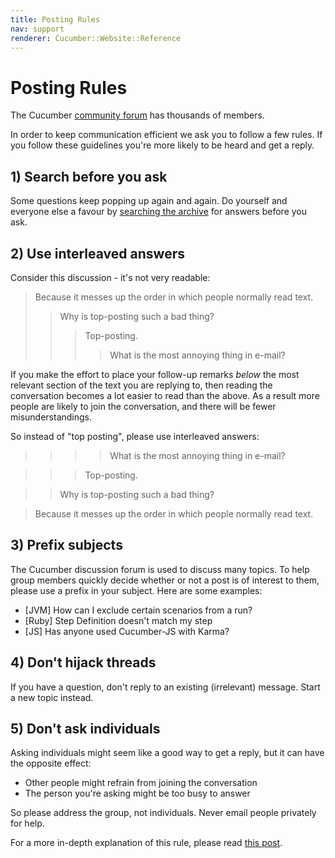 ```yaml
---
title: Posting Rules
nav: support
renderer: Cucumber::Website::Reference
---
```


# Posting Rules

The Cucumber [community forum](https://groups.google.com/group/cukes) has thousands of members.

In order to keep communication efficient we ask you to follow a few rules.
If you follow these guidelines you're more likely to be heard and get a reply.

## 1) Search before you ask

Some questions keep popping up again and again. Do yourself and everyone else a favour by
[searching the archive](https://groups.google.com/forum/#!forum/cukes) for answers before
you ask.

## 2) Use interleaved answers

Consider this discussion - it's not very readable:

> Because it messes up the order in which people normally read text.
>> Why is top-posting such a bad thing?
>>> Top-posting.
>>>> What is the most annoying thing in e-mail?

If you make the effort to place your follow-up remarks *below* the most relevant section of the text you are replying to,
then reading the conversation becomes a lot easier to read than the above. As a result more people are likely to join the conversation, and there will be fewer misunderstandings.

So instead of "top posting", please use interleaved answers:

>>>> What is the most annoying thing in e-mail?

>>> Top-posting.

>> Why is top-posting such a bad thing?

> Because it messes up the order in which people normally read text.

## 3) Prefix subjects

The Cucumber discussion forum is used to discuss many topics. To help group members quickly decide
whether or not a post is of interest to them, please use a prefix in your subject. Here are some
examples:

* \[JVM\] How can I exclude certain scenarios from a run?
* \[Ruby\] Step Definition doesn't match my step
* \[JS\] Has anyone used Cucumber-JS with Karma?

## 4) Don't hijack threads

If you have a question, don't reply to an existing (irrelevant) message. Start a new topic instead.

## 5) Don't ask individuals

Asking individuals might seem like a good way to get a reply, but it can have the opposite effect:

* Other people might refrain from joining the conversation
* The person you're asking might be too busy to answer

So please address the group, not individuals. Never email people privately for help.

For a more in-depth explanation of this rule, please read [this post](http://daniel.haxx.se/blog/2013/10/08/dont-email-me/).

